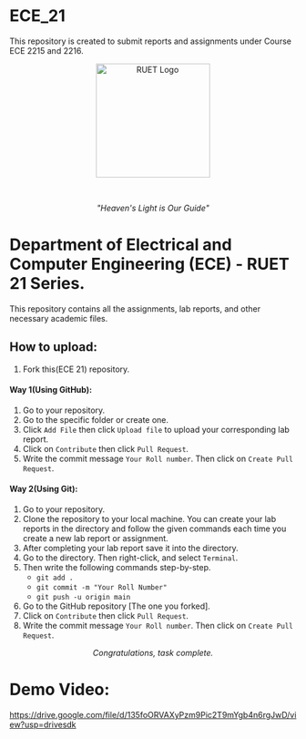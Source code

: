 # ECE_21
This repository is created to submit reports and assignments under Course ECE 2215 and 2216.


<p align="center">
  <img src="https://saif1024bd.wordpress.com/wp-content/uploads/2011/06/ruet-monogram-1545x1850.png?w=250" alt="RUET Logo" height="200">
</p><br>


<p align="center"><em>"Heaven's Light is Our Guide"</em></p>

# Department of Electrical and Computer Engineering (ECE) - RUET<br> 21 Series.
This repository contains all the assignments, lab reports, and other necessary academic files.

## How to upload:
1. Fork this(ECE 21) repository.
#### Way 1(Using GitHub):
1. Go to your repository.
2. Go to the specific folder or create one.
3. Click `Add File` then click `Upload file` to upload your corresponding lab report.
4. Click on `Contribute` then click `Pull Request`.
5. Write the commit message `Your Roll number`. Then click on `Create Pull Request`.

#### Way 2(Using Git):
1. Go to your repository.
2. Clone the repository to your local machine. You can create your lab reports in the directory and follow the given commands each time you create a new lab report or assignment.
3. After completing your lab report save it into the directory.
4. Go to the directory. Then right-click, and select `Terminal`.
5. Then write the following commands step-by-step.
   - `git add .`
   - `git commit -m "Your Roll Number"`
   - `git push -u origin main`
6. Go to the GitHub repository [The one you forked].
7. Click on `Contribute` then click `Pull Request`.
8. Write the commit message `Your Roll number`. Then click on `Create Pull Request`.

<p align="center"><em>Congratulations, task complete.</em></p>

# Demo Video:
https://drive.google.com/file/d/135foORVAXyPzm9Pic2T9mYgb4n6rgJwD/view?usp=drivesdk

